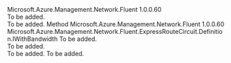 <Type Name="IWithPeeringLocation" FullName="Microsoft.Azure.Management.Network.Fluent.ExpressRouteCircuit.Definition.IWithPeeringLocation">
  <TypeSignature Language="C#" Value="public interface IWithPeeringLocation" />
  <TypeSignature Language="ILAsm" Value=".class public interface auto ansi abstract IWithPeeringLocation" />
  <TypeSignature Language="DocId" Value="T:Microsoft.Azure.Management.Network.Fluent.ExpressRouteCircuit.Definition.IWithPeeringLocation" />
  <TypeSignature Language="VB.NET" Value="Public Interface IWithPeeringLocation" />
  <TypeSignature Language="F#" Value="type IWithPeeringLocation = interface" />
  <AssemblyInfo>
    <AssemblyName>Microsoft.Azure.Management.Network.Fluent</AssemblyName>
    <AssemblyVersion>1.0.0.60</AssemblyVersion>
  </AssemblyInfo>
  <Interfaces />
  <Docs>
    <summary>To be added.</summary>
    <remarks>To be added.</remarks>
  </Docs>
  <Members>
    <Member MemberName="WithPeeringLocation">
      <MemberSignature Language="C#" Value="public Microsoft.Azure.Management.Network.Fluent.ExpressRouteCircuit.Definition.IWithBandwidth WithPeeringLocation (string location);" />
      <MemberSignature Language="ILAsm" Value=".method public hidebysig newslot virtual instance class Microsoft.Azure.Management.Network.Fluent.ExpressRouteCircuit.Definition.IWithBandwidth WithPeeringLocation(string location) cil managed" />
      <MemberSignature Language="DocId" Value="M:Microsoft.Azure.Management.Network.Fluent.ExpressRouteCircuit.Definition.IWithPeeringLocation.WithPeeringLocation(System.String)" />
      <MemberSignature Language="VB.NET" Value="Public Function WithPeeringLocation (location As String) As IWithBandwidth" />
      <MemberSignature Language="F#" Value="abstract member WithPeeringLocation : string -&gt; Microsoft.Azure.Management.Network.Fluent.ExpressRouteCircuit.Definition.IWithBandwidth" Usage="iWithPeeringLocation.WithPeeringLocation location" />
      <MemberType>Method</MemberType>
      <AssemblyInfo>
        <AssemblyName>Microsoft.Azure.Management.Network.Fluent</AssemblyName>
        <AssemblyVersion>1.0.0.60</AssemblyVersion>
      </AssemblyInfo>
      <ReturnValue>
        <ReturnType>Microsoft.Azure.Management.Network.Fluent.ExpressRouteCircuit.Definition.IWithBandwidth</ReturnType>
      </ReturnValue>
      <Parameters>
        <Parameter Name="location" Type="System.String" />
      </Parameters>
      <Docs>
        <param name="location">To be added.</param>
        <summary>To be added.</summary>
        <returns>To be added.</returns>
        <remarks>To be added.</remarks>
      </Docs>
    </Member>
  </Members>
</Type>